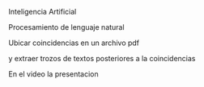 Inteligencia Artificial

Procesamiento de lenguaje natural

Ubicar coincidencias en un archivo pdf

y extraer trozos de textos posteriores a la coincidencias


En el video la presentacion